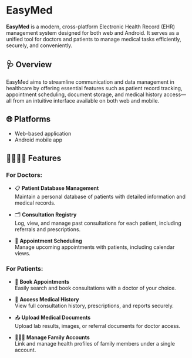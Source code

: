 # EasyMed

**EasyMed** is a modern, cross-platform Electronic Health Record (EHR) management system designed for both web and Android. It serves as a unified tool for doctors and patients to manage medical tasks efficiently, securely, and conveniently.

## 🩺 Overview

EasyMed aims to streamline communication and data management in healthcare by offering essential features such as patient record tracking, appointment scheduling, document storage, and medical history access—all from an intuitive interface available on both web and mobile.

## 🌐 Platforms
- Web-based application
- Android mobile app

## 👩‍⚕️👨‍⚕️ Features

### For Doctors:
- 📋 **Patient Database Management**  
  Maintain a personal database of patients with detailed information and medical records.

- 🗂️ **Consultation Registry**  
  Log, view, and manage past consultations for each patient, including referrals and prescriptions.

- 📅 **Appointment Scheduling**  
  Manage upcoming appointments with patients, including calendar views.

### For Patients:
- 📆 **Book Appointments**  
  Easily search and book consultations with a doctor of your choice.

- 🧾 **Access Medical History**  
  View full consultation history, prescriptions, and reports securely.

- 📤 **Upload Medical Documents**  
  Upload lab results, images, or referral documents for doctor access.

- 👨‍👩‍👧 **Manage Family Accounts**  
  Link and manage health profiles of family members under a single account.
